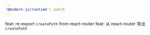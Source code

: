```yaml
---
'@modern-js/runtime': patch
---
```


feat: re-export `createPath` from react-router
feat: 从 react-router 导出 `createPath`
